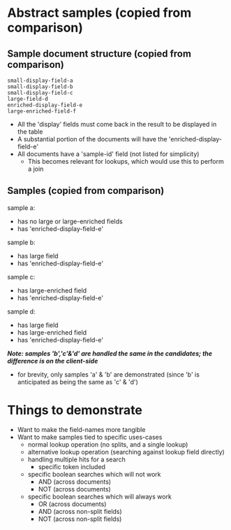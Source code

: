 # Abstract samples (copied from comparison)

## Sample document structure (copied from comparison)

```
small-display-field-a 
small-display-field-b
small-display-field-c
large-field-d
enriched-display-field-e
large-enriched-field-f
```

* All the 'display' fields must come back in the result to be displayed in the table
* A substantial portion of the documents will have the 'enriched-display-field-e'
* All documents have a 'sample-id' field (not listed for simplicity)
  * This becomes relevant for lookups, which would use this to perform a join


## Samples (copied from comparison)

sample a:
* has no large or large-enriched fields
* has 'enriched-display-field-e'

sample b:
* has large field
* has 'enriched-display-field-e'

sample c:
* has large-enriched field
* has 'enriched-display-field-e'

sample d:
* has large field
* has large-enriched field
* has 'enriched-display-field-e'

___Note: samples 'b','c'&'d' are handled the same in the candidates; the difference is on the client-side___
  * for brevity, only samples 'a' & 'b' are demonstrated (since 'b' is anticipated as being the same as 'c' & 'd')

# Things to demonstrate

* Want to make the field-names more tangible
* Want to make samples tied to specific uses-cases
  * normal lookup operation (no splits, and a single lookup)
  * alternative lookup operation (searching against lookup field directly)
  * handling multiple hits for a search
    * specific token included 
  * specific boolean searches which will not work
    * AND (across documents)
    * NOT (across documents)
  * specific boolean searches which will always work
    * OR (across documents)
    * AND (across non-split fields)
    * NOT (across non-split fields)